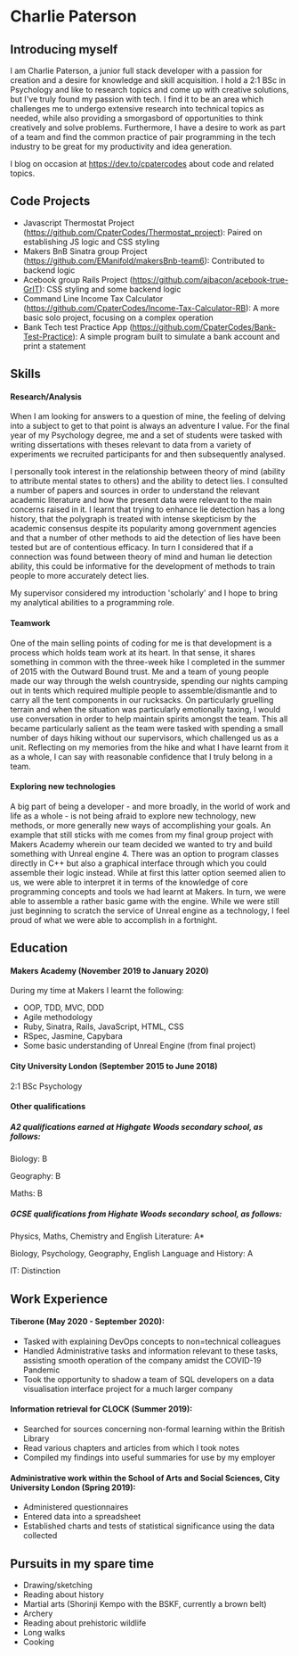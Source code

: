 # Charlie Paterson

## Introducing myself

I am Charlie Paterson, a junior full stack developer with a passion for creation and a desire for knowledge and skill 
acquisition. 
I hold a 2:1 BSc in Psychology and like to research topics and come up with creative solutions, but I've truly found my passion with tech.
I find it to be an area which challenges me to undergo extensive research into technical topics as needed, while also
providing a smorgasbord of opportunities to think creatively and solve problems. 
Furthermore, I have a desire to work as part of a team and find the common practice of pair programming in the tech industry
to be great for my productivity and idea generation.

I blog on occasion at https://dev.to/cpatercodes about code and related topics.

## Code Projects

- Javascript Thermostat Project (https://github.com/CpaterCodes/Thermostat_project): Paired on establishing JS logic and CSS styling
- Makers BnB Sinatra group Project (https://github.com/EManifold/makersBnb-team6): Contributed to backend logic
- Acebook group Rails Project (https://github.com/ajbacon/acebook-true-GrIT): CSS styling and some backend logic
- Command Line Income Tax Calculator (https://github.com/CpaterCodes/Income-Tax-Calculator-RB): A more basic solo project, focusing on a complex operation
- Bank Tech test Practice App (https://github.com/CpaterCodes/Bank-Test-Practice): A simple program built to simulate a bank account and print a statement

## Skills

#### Research/Analysis

When I am looking for answers to a question of mine, the feeling of delving into a subject to get to that point is always an 
adventure I value. For the final year of my Psychology degree, me and a set of students were tasked with writing dissertations
with theses relevant to data from a variety of experiments we recruited participants for and then subsequently analysed.

I personally took interest in the relationship between theory of mind (ability to attribute mental states to others) and the 
ability to detect lies. I consulted a number of papers and sources in order to understand the relevant academic literature and 
how the present data were relevant to the main concerns raised in it. I learnt that trying to enhance lie detection has a long
history, that the polygraph is treated with intense skepticism by the academic consensus despite its popularity among
government agencies and that a number of other methods to aid the detection of lies have been tested but are of contentious 
efficacy. In turn I considered that if a connection was found between theory of mind and human lie detection ability, this
could be informative for the development of methods to train people to more accurately detect lies. 

My supervisor considered my introduction 'scholarly' and I hope to bring my analytical abilities to a programming role.

#### Teamwork

One of the main selling points of coding for me is that development is a process which holds team work at its heart. 
In that sense, it shares something in common with the three-week hike I completed in the summer of 2015 with the Outward Bound 
trust. Me and a team of young people made our way through the welsh countryside, spending our nights camping out in tents 
which required multiple people to assemble/dismantle and to carry all the tent components in our rucksacks. 
On particularly gruelling terrain and when the situation was particularly emotionally taxing, I would use
conversation in order to help maintain spirits amongst the team. This all became particularly salient as the team 
were tasked with spending a small number of days hiking without our supervisors, which challenged us as a unit. Reflecting on my
memories from the hike and what I have learnt from it as a whole, I can say with reasonable confidence that I truly belong in
a team.

#### Exploring new technologies

A big part of being a developer - and more broadly, in the world of work and life as a whole - is not being afraid to explore
new technology, new methods, or more generally new ways of accomplishing your goals. An example that still sticks with me
comes from my final group project with Makers Academy wherein our team decided we wanted to try and build something with
Unreal engine 4. There was an option to program classes directly in C++ but also a graphical interface through which you could 
assemble their logic instead. While at first this latter option seemed alien to us, we were able to interpret it in terms of
the knowledge of core programming concepts and tools we had learnt at Makers. In turn, we were able to assemble a rather basic
game with the engine. While we were still just beginning to scratch the service of Unreal engine as a technology, I feel
proud of what we were able to accomplish in a fortnight.

## Education

#### Makers Academy (November 2019 to January 2020)

During my time at Makers I learnt the following:
- OOP, TDD, MVC, DDD
- Agile methodology
- Ruby, Sinatra, Rails, JavaScript, HTML, CSS
- RSpec, Jasmine, Capybara
- Some basic understanding of Unreal Engine (from final project)

#### City University London (September 2015 to June 2018)

2:1 BSc Psychology 

#### Other qualifications

##### A2 qualifications earned at Highgate Woods secondary school, as follows:

Biology: B

Geography: B

Maths: B

##### GCSE qualifications from Highate Woods secondary school, as follows:

Physics, Maths, Chemistry and English Literature: A*

Biology, Psychology, Geography, English Language and History: A

IT: Distinction

## Work Experience

#### Tiberone (May 2020 - September 2020):

- Tasked with explaining DevOps concepts to non=technical colleagues
- Handled Administrative tasks and information relevant to these tasks, assisting smooth operation of the company amidst the COVID-19 Pandemic
- Took the opportunity to shadow a team of SQL developers on a data visualisation interface project for a much larger company

#### Information retrieval for CLOCK (Summer 2019):

- Searched for sources concerning non-formal learning within the British Library
- Read various chapters and articles from which I took notes
- Compiled my findings into useful summaries for use by my employer

#### Administrative work within the School of Arts and Social Sciences, City University London (Spring 2019):

- Administered questionnaires
- Entered data into a spreadsheet
- Established charts and tests of statistical significance using the data collected

## Pursuits in my spare time

- Drawing/sketching
- Reading about history
- Martial arts (Shorinji Kempo with the BSKF, currently a brown belt)
- Archery
- Reading about prehistoric wildlife
- Long walks
- Cooking
